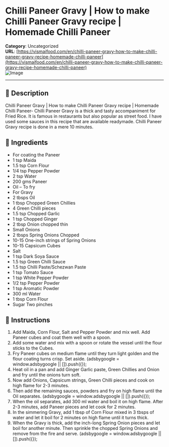 # Chilli Paneer Gravy | How to make Chilli Paneer Gravy recipe | Homemade Chilli Paneer

**Category**: Uncategorized  
**URL**: [https://vismaifood.com/en/chilli-paneer-gravy-how-to-make-chilli-paneer-gravy-recipe-homemade-chilli-paneer](https://vismaifood.com/en/chilli-paneer-gravy-how-to-make-chilli-paneer-gravy-recipe-homemade-chilli-paneer)  
![Image](https://vismaifood.com/storage/app/uploads/public/60d/73f/4db/thumb__1200_0_0_0_auto.jpg)

---

## 📝 Description
Chilli Paneer Gravy | How to make Chilli Paneer Gravy recipe | Homemade Chilli Paneer- Chilli Paneer Gravy is a thick and tasty accompaniment for Fried Rice. It is famous in restaurants but also popular as street food. I have used some sauces in this recipe that are available readymade. Chilli Paneer Gravy recipe is done in a mere 10 minutes.



## 🧂 Ingredients
- For coating the Paneer
- 1 tsp Maida
- 1.5 tsp Corn Flour
- 1/4 tsp Pepper Powder
- 2 tsp Water
- 200 gms Paneer
- Oil – To fry
- For Gravy
- 2 tbsps Oil
- 1 tbsp Chopped Green Chillies
- 4 Green Chilli pieces
- 1.5 tsp Chopped Garlic
- 1 tsp Chopped Ginger
- 2 tbsp Onion chopped thin
- Small Onions
- 2 tbsps Spring Onions Chopped
- 10-15 One-inch strings of Spring Onions
- 10-15 Capsicum Cubes
- Salt
- 1 tsp Dark Soya Sauce
- 1.5 tsp Green Chilli Sauce
- 1.5 tsp Chilli Paste/Schezwan Paste
- 1 tsp Tomato Sauce
- 1 tsp White Pepper Powder
- 1/2 tsp Pepper Powder
- 1 tsp Aromatic Powder
- 300 ml Water
- 1 tbsp Corn Flour
- Sugar Two pinches

## 🍳 Instructions
1. Add Maida, Corn Flour, Salt and Pepper Powder and mix well. Add Paneer cubes and coat them well with a spoon.
2. Add some water and mix with a spoon or rotate the vessel until the flour sticks to the Cubes.
3. Fry Paneer cubes on medium flame until they turn light golden and the flour coating turns crisp. Set aside. (adsbygoogle = window.adsbygoogle || []).push({});
4. Heat oil in a pan and add Ginger Garlic paste, Green Chillies and Onion and fry until the onions turn soft.
5. Now add Onions, Capsicum strings, Green Chilli pieces and cook on high flame for 2-3 minutes.
6. Then add the remaining sauces, powders and fry on high flame until the Oil separates. (adsbygoogle = window.adsbygoogle || []).push({});
7. When the oil separates, add 300 ml water and boil it on high flame. After 2-3 minutes, add Paneer pieces and let cook for 2 minutes.
8. In the simmering Gravy, add 1 tbsp of Corn Flour mixed in 3 tbsps of water and let it boil for 2 minutes on high flame until it turns thick.
9. When the Gravy is thick, add the inch-long Spring Onion pieces and let boil for another minute. Then sprinkle the chopped Spring Onions and remove from the fire and serve. (adsbygoogle = window.adsbygoogle || []).push({});


